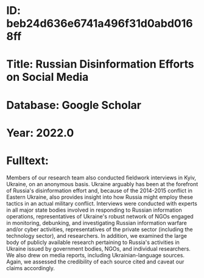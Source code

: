 # ID: beb24d636e6741a496f31d0abd0168ff
# Title: Russian Disinformation Efforts on Social Media
# Database: Google Scholar
# Year: 2022.0
# Fulltext:
Members of our research team also conducted fieldwork interviews in Kyiv, Ukraine, on an anonymous basis.
Ukraine arguably has been at the forefront of Russia's disinformation effort and, because of the 2014-2015 conflict in Eastern Ukraine, also provides insight into how Russia might employ these tactics in an actual military conflict.
Interviews were conducted with experts in all major state bodies involved in responding to Russian information operations, representatives of Ukraine's robust network of NGOs engaged in monitoring, debunking, and investigating Russian information warfare and/or cyber activities, representatives of the private sector (including the technology sector), and researchers.
In addition, we examined the large body of publicly available research pertaining to Russia's activities in Ukraine issued by government bodies, NGOs, and individual researchers.
We also drew on media reports, including Ukrainian-language sources.
Again, we assessed the credibility of each source cited and caveat our claims accordingly.